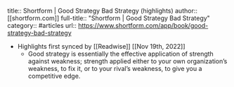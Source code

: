 title:: Shortform | Good Strategy Bad Strategy (highlights)
author:: [[shortform.com]]
full-title:: "Shortform | Good Strategy Bad Strategy"
category:: #articles
url:: https://www.shortform.com/app/book/good-strategy-bad-strategy

- Highlights first synced by [[Readwise]] [[Nov 19th, 2022]]
	- Good strategy is essentially the effective application of strength against weakness; strength applied either to your own organization’s weakness, to fix it, or to your rival’s weakness, to give you a competitive edge.